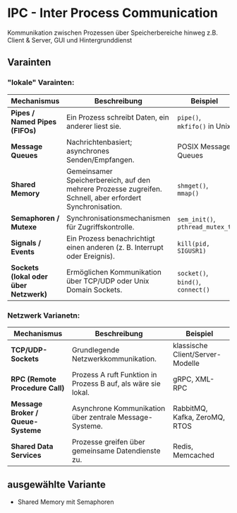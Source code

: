 # IPC - Inter Process Communication

Kommunikation zwischen Prozessen über Speicherbereiche hinweg z.B. Client & Server, GUI und Hintergrunddienst

## Varainten

### "lokale" Varainten:
| Mechanismus                            | Beschreibung                                                                                              | Beispiel                          |
| -------------------------------------- | --------------------------------------------------------------------------------------------------------- | --------------------------------- |
| **Pipes / Named Pipes (FIFOs)**        | Ein Prozess schreibt Daten, ein anderer liest sie.                                                        | `pipe()`, `mkfifo()` in Unix      |
| **Message Queues**                     | Nachrichtenbasiert; asynchrones Senden/Empfangen.                                                         | POSIX Message Queues              |
| **Shared Memory**                      | Gemeinsamer Speicherbereich, auf den mehrere Prozesse zugreifen. Schnell, aber erfordert Synchronisation. | `shmget()`, `mmap()`              |
| **Semaphoren / Mutexe**                | Synchronisationsmechanismen für Zugriffskontrolle.                                                        | `sem_init()`, `pthread_mutex_t`   |
| **Signals / Events**                   | Ein Prozess benachrichtigt einen anderen (z. B. Interrupt oder Ereignis).                                 | `kill(pid, SIGUSR1)`              |
| **Sockets (lokal oder über Netzwerk)** | Ermöglichen Kommunikation über TCP/UDP oder Unix Domain Sockets.                                          | `socket()`, `bind()`, `connect()` |

### Netzwerk Varianetn:
| Mechanismus                        | Beschreibung                                                  | Beispiel                         |
| ---------------------------------- | ------------------------------------------------------------- | -------------------------------- |
| **TCP/UDP-Sockets**                | Grundlegende Netzwerkkommunikation.                           | klassische Client/Server-Modelle |
| **RPC (Remote Procedure Call)**    | Prozess A ruft Funktion in Prozess B auf, als wäre sie lokal. | gRPC, XML-RPC                    |
| **Message Broker / Queue-Systeme** | Asynchrone Kommunikation über zentrale Message-Systeme.       | RabbitMQ, Kafka, ZeroMQ, RTOS    |
| **Shared Data Services**           | Prozesse greifen über gemeinsame Datendienste zu.             | Redis, Memcached                 |


## ausgewählte Variante 
- Shared Memory mit Semaphoren


